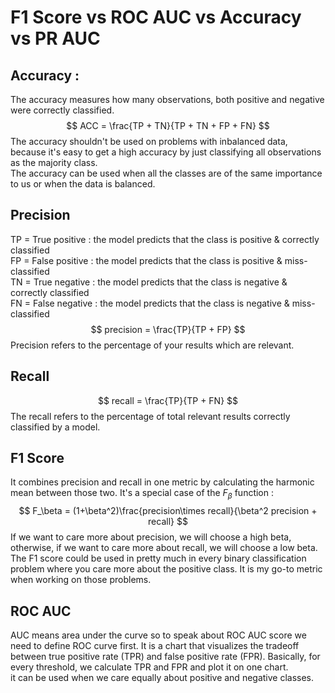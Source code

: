 # F1 Score vs ROC AUC vs Accuracy vs PR AUC
## Accuracy :
The accuracy measures how many observations, both positive and negative were correctly classified.
$$ ACC = \frac{TP + TN}{TP + TN + FP + FN} $$
The accuracy shouldn't be used on problems with inbalanced data, because it's easy to get a high accuracy by just classifying all observations as the majority class.  <br>
The accuracy can be used when all the classes are of the same importance to us or when the data is balanced.

## Precision
TP = True positive : the model predicts that the class is positive &  correctly classified <br>
FP = False positive : the model predicts that the class is positive &  miss-classified <br>
TN = True negative : the model predicts that the class is negative & correctly classified <br>
FN = False negative : the model predicts that the class is negative & miss-classified <br>
$$
precision = \frac{TP}{TP + FP}
$$
Precision refers to the percentage of your results which are relevant.

## Recall
$$
recall = \frac{TP}{TP + FN}
$$
The recall refers to the percentage of total relevant results correctly classified by a model.

## F1 Score
It combines precision and recall in one metric by calculating the harmonic mean between those two. It's a special case of the $F_\beta$ function :
$$
F_\beta = (1+\beta^2)\frac{precision\times recall}{\beta^2 precision + recall}
$$
If we want to care more about precision, we will choose a high beta, otherwise, if we want to care more about recall, we will choose a low beta. <br>
The F1 score could be used in pretty much in every binary classification problem where you care more about the positive class. It is my go-to metric when working on those problems.  

## ROC AUC
AUC means area under the curve so to speak about ROC AUC score we need to define ROC curve first. 
It is a chart that visualizes the tradeoff between true positive rate (TPR) and false positive rate (FPR). Basically, for every threshold, we calculate TPR and FPR and plot it on one chart. <br>
it can be used when we care equally about positive and negative classes.


